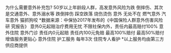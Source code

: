 为什么需要意外补充包?
50岁以上年龄段人群，高发意外风险为跌
倒摔伤、其次是交通意外、意外溺水等
跌倒摔伤
踩空跌落
烧伤烫伤
意外
无处不在
燃气意外
汽车意外
猫抓狗咬
*数据来源：中保协2017年发布的《中国保险人群意外伤害风险研
究报告》
意外0元起赔治疗费用无忧
不限社保内外，责任内最高赔付100%
意外住院
意外门诊
责任内0元起赔
责任内100元免赔
最高100%赔付
最高50%赔付
增值服务更贴心
意外住院
护工服务
每年3次
住院专人看护
*以上服务均由第三方供应商提供
